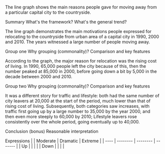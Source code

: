   The line graph shows the main reasons people gave for moving away from a particular capital city to the countryside.

Summary
What's the framework?
What's the general trend?

  The line graph demonstrates the main motivations people expressed for relocating to the countryside from urban area of a capital city in 1990, 2000 and 2010. The years witnessed a large number of people moving away.

Group one
Why grouping (commonality)?
Comparison and key features

  According to the graph, the major reason for relocation was the rising cost of living. In 1990, 65,000 people left the city because of this, then the number peaked at 85,000 in 2000, before going down a bit by 5,000 in the decade between 2000 and 2010.

Group two
Why grouping (commonality)?
Comparison and key features

  It was a different story for traffic and lifestyle: both had the same number of city leavers at 20,000 at the start of the period, much lower than that of rising cost of living. Subsequently, both categories saw increases, with traffic first going up by a large number to 35,000 by the year 2000, and then even more steeply to 60,000 by 2010; Lifestyle leavers rose consistently over the whole period, going eventually up to 40,000.

Conclusion (bonus)
Reasonable interpretation

Expressions
|      | Moderate | Dramatic | Extreme |
| ---- | -------- | -------- | ------- |
| Up   |          |          |         |
| Down |          |          |         |
